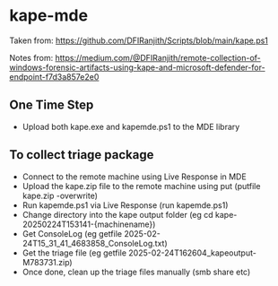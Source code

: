 # kape-mde

Taken from:  https://github.com/DFIRanjith/Scripts/blob/main/kape.ps1

Notes from:  https://medium.com/@DFIRanjith/remote-collection-of-windows-forensic-artifacts-using-kape-and-microsoft-defender-for-endpoint-f7d3a857e2e0


## One Time Step
- Upload both kape.exe and kapemde.ps1 to the MDE library

## To collect triage package
- Connect to the remote machine using Live Response in MDE
- Upload the kape.zip file to the remote machine using put (putfile kape.zip -overwrite)
- Run kapemde.ps1 via Live Response (run kapemde.ps1)
- Change directory into the kape output folder (eg cd kape-20250224T153141-{machinename})
- Get ConsoleLog (eg getfile 2025-02-24T15_31_41_4683858_ConsoleLog.txt)
- Get the triage file (eg getfile 2025-02-24T162604_kapeoutput-M783731.zip)
- Once done, clean up the triage files manually (smb share etc)
